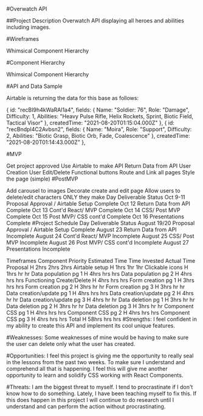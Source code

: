 #Overwatch API

##Project Description Overwatch API displaying all heroes and abilities including images.

#Wireframes

Whimsical Component Hierarchy

#Component Hierarchy

Whimsical Component Hierarchy

#API and Data Sample

Airtable is returning the data for this base as follows:


{
id: "recBI9h4kWaRAl1a4",
fields: {
Name: "Soldier: 76",
Role: "Damage",
Difficulty: 1,
Abilities: "Heavy Pulse Rifle, Helix Rockets, Sprint, Biotic Field, Tactical Visor"
},
createdTime: "2021-08-20T01:15:04.000Z"
},
{
id: "recBndpI4C2Avbsn2",
fields: {
Name: "Moira",
Role: "Support",
Difficulty: 2,
Abilities: "Biotic Grasp, Biotic Orb, Fade, Coalescence"
},
createdTime: "2021-08-20T01:14:43.000Z"
},

#MVP

Get project approved
Use Airtable to make API
Return Data from API
User Creation
User Edit/Delete
Functional buttons
Route and Link all pages
Style the page (simple)
#PostMVP

Add carousel to images
Decorate create and edit page
Allow users to delete/edit characters ONLY they make
Day	Deliverable	Status
Oct 9-11	Proposal Approval / Airtable Setup	Complete
Oct 12	Return Data from API	Complete
Oct 13	Cont'd React/ MVP	Complete
Oct 14	CSS/ Post MVP	Complete
Oct 15	Post MVP/ CSS cont'd	Complete
Oct 16	Presentations	Complete
#Project Schedule Day Deliverable Status August 19/20 Proposal Approval / Airtable Setup Complete August 23 Return Data from API Incomplete August 24 Cont'd React/ MVP Incomplete August 25 CSS/ Post MVP Incomplete August 26 Post MVP/ CSS cont'd Incomplete August 27 Presentations Incomplete

Timeframes
Component	Priority	Estimated Time	Time Invested	Actual Time
Proposal	H	2hrs	2hrs	2hrs
Airtable setup	H	1hrs	1hr	1hr
Clickable icons	H	1hrs	hr	hr
Data population pg 1	H	4hrs	hrs	hrs
Data population pg 2	H	4hrs	hrs	hrs
Functioning Create/Delete	H	4hrs	hrs	hrs
Form creation pg 1	H	3hrs	hrs	hrs
Form creation pg 2	H	3hrs	hr	hr
Form creation pg 3	H	3hrs	hr	hr
Data creation/update pg 1	H	4hrs	hrs	hrs
Data creation/update pg 2	H	4hrs	hr	hr
Data creation/update pg 3	H	4hrs	hr	hr
Data deletion pg 1	H	3hrs	hr	hr
Data deletion pg 2	H	3hrs	hr	hr
Data deletion pg 3	H	3hrs	hr	hr
Component CSS pg 1	H	4hrs	hrs	hrs
Component CSS pg 2	H	4hrs	hrs	hrs
Component CSS pg 3	H	4hrs	hrs	hrs
Total	H	58hrs	hrs	hrs
#Strengths: I feel confident in my ability to create this API and implement its cool unique features.

#Weaknesses: Some weaknesses of mine would be having to make sure the user can delete only what the user has created.

#Opportunities: I feel this project is giving me the opportunity to really seal in the lessons from the past two weeks. To make sure I understand and comprehend all that is happening. I feel this will give me another opportunity to learn and solidify CSS working with React Components.

#Threats: I am the biggest threat to myself. I tend to procrastinate if I don't know how to do something. Lately, I have been teaching myself to fix this. If this does happen in this project I will continue to do research until I understand and can perform the action without procrastinating.